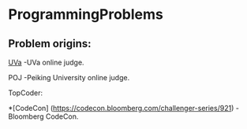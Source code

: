 # ProgrammingProblems

## Problem origins:
 
[UVa](https://uva.onlinejudge.org/index.php?option=com_onlinejudge&Itemid=8&category=12) -UVa online judge.

POJ -Peiking University online judge.

TopCoder: 

*[CodeCon] (https://codecon.bloomberg.com/challenger-series/921) -Bloomberg CodeCon.
